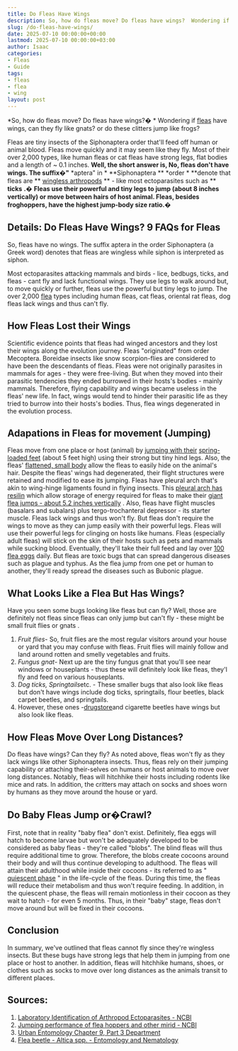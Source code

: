 ```yaml
---
title: Do Fleas Have Wings
description: So, how do fleas move? Do fleas have wings?  Wondering if fleas have wings, can they fly like gnats? or do these clitters jump like frogs? Fleas are tiny...
slug: /do-fleas-have-wings/
date: 2025-07-10 00:00:00+00:00
lastmod: 2025-07-10 00:00:00+03:00
author: Isaac
categories:
- Fleas
- Guide
tags:
- fleas
- flea
- wing
layout: post
---
```

*So, how do fleas move? Do fleas have wings?� *
Wondering if
[fleas](https://www.canr.msu.edu/ipm/uploads/files/Fleas.pdf)
have wings, can they fly like
gnats?
or do these clitters jump like frogs?

Fleas are tiny insects of the Siphonaptera order that'll feed off human or animal blood.
Fleas move quickly and it may seem like they fly. Most of their over 2,000 types, like human fleas or cat fleas have strong legs, flat bodies and a length of ~ 0.1 inches.
**Well, the short answer is, No, fleas don't have wings. The suffix�"**
*aptera" in *
**Siphonaptera **
*order *
**denote that fleas are **
[wingless arthropods](https://en.wikipedia.org/wiki/Aptera)
** - like most ectoparasites such as **
**ticks**
**.�**
**Fleas use their powerful and tiny legs to jump (about 8 inches vertically) or move between hairs of host animal. Fleas, besides froghoppers, have the highest jump-body size ratio.�**
## Details: Do Fleas Have Wings? 9 FAQs for Fleas
So, fleas have no wings. The suffix aptera in the order Siphonaptera (a Greek word) denotes that fleas are wingless while siphon is interpreted as siphon.

Most ectoparasites attacking mammals and birds - lice, bedbugs, ticks, and fleas -
cant fly
and lack functional wings. They use legs to walk around but, to move quickly or further, fleas use the powerful but tiny legs to jump.
The over 2,000 [flea](https://pestpolicy.com/best-flea-carpet-powder/) types including human fleas, cat fleas, oriental rat fleas, dog fleas lack wings and thus can't fly.
## How Fleas Lost their Wings
Scientific evidence points that fleas had winged ancestors and they lost their wings along the evolution journey. Fleas "originated" from order Mecoptera. Boreidae insects like snow scorpion-flies are considered to have been the descendants of fleas.
Fleas were not originally parasites in mammals for ages - they were free-living. But when they moved into their parasitic tendencies they ended burrowed in their hosts's bodies - mainly mammals.
Therefore, flying capability and wings became useless in the fleas' new life. In fact, wings would tend to hinder their parasitic life as they tried to burrow into their hosts's bodies. Thus, flea wings degenerated in the evolution process.
## Adapations in Fleas for movement (Jumping)
Fleas move from one place or host (animal) by
[jumping with their](https://www.wired.com/2011/02/flea-jumping-mechanics/)
[spring-loaded feet](https://www.wired.com/2011/02/flea-jumping-mechanics/)
(about 5 feet high) using their strong but tiny hind legs. Also, the fleas'
[flattened, small body](http://bioweb.uwlax.edu/bio210/s2012/dorshors_jaco/adaptation.htm)
allow the fleas to easily hide on the animal's hair.
Despite the fleas' wings had degenerated, their flight structures were retained and modified to ease its jumping. Fleas have pleural arch that's akin to wing-hinge ligaments found in flying insects.
This
[pleural arch has resilin](https://bmcbiol.biomedcentral.com/articles/10.1186/1741-7007-6-41)
which allow storage of energy required for fleas to make their
[giant flea jumps - about 5.2 inches vertically](https://pestpolicy.com/how-high-can-fleas-jump/)
. Also, fleas have flight muscles (basalars and subalars) plus tergo-trochanteral depressor - its starter muscle.
Fleas lack wings and thus won't fly. But fleas don't require the wings to move as they can jump easily with their powerful legs. Fleas will use their powerful legs for clinging on hosts like humans.
Fleas (especially adult fleas) will stick on the skin of their hosts such as pets and mammals while sucking blood. Eventually, they'll take their full feed and lay over
[100 flea eggs](https://pestpolicy.com/how-to-kill-flea-eggs/)
daily.
But fleas are toxic bugs that can spread dangerous diseases such as plague and typhus. As the flea jump from one pet or human to another, they'll ready spread the diseases such as Bubonic plague.
## What Looks Like a Flea But Has Wings?
Have you seen some bugs looking like fleas but can fly? Well, those are definitely not fleas since fleas can only jump but can't fly - these might be small
fruit flies
or
gnats
.
1. *Fruit flies*- So, fruit flies are the most regular visitors around your house or yard that you may confuse with fleas. Fruit flies will mainly follow and land around rotten and smelly vegetables and fruits.
2. *Fungus gnat*- Next up are the tiny fungus gnat that you'll see near windows or houseplants - thus these will definitely look like fleas, they'l fly and feed on various houseplants.
3. *Dog ticks, Springtails*etc. - These smaller bugs that also look like fleas but don't have wings include dog ticks, springtails, flour beetles, black carpet beetles, and springtails.
4. However, these ones -[drugstore](http://entomology.ifas.ufl.edu/creatures/urban/stored/drugstore_beetle.htm)and cigarette beetles have wings but also look like fleas.
## How Fleas Move Over Long Distances?
Do fleas have wings? Can they fly?
As noted above, fleas won't fly as they lack wings like other Siphonaptera insects. Thus, fleas rely on their jumping capability or attaching their-selves on humans or host animals to move over long distances.
Notably, fleas will hitchhike their hosts including rodents like mice and rats. In addition, the critters may attach on socks and shoes worn by humans as they move around the house or yard.
## Do Baby Fleas Jump or�Crawl?
First, note that in reality "baby flea" don't exist. Definitely, flea eggs will hatch to become larvae but won't be adequately developed to be considered as baby fleas - they're called "blobs".
The blind fleas will thus require additional time to grow. Therefore, the blobs create cocoons around their body and will thus continue developing to adulthood.
The fleas will attain their
adulthood while inside their cocoons - its
referred
to as "
[quiescent phase](http://www.cvbd.org/en/flea-borne-diseases/about-fleas/development-cycle/preemerged-adult/)
" in the life-cycle of the fleas. During this time, the fleas will reduce their
metabolism and thus won't require feeding.
In addition, in the quiescent phase, the fleas will remain motionless in their cocoon as they wait to hatch - for even 5 months. Thus, in their "baby" stage, fleas don't move around but will be fixed in their cocoons.
## Conclusion
In summary, we've outlined that fleas cannot fly since they're wingless insects. But these bugs have strong legs that help them in jumping from one place or host to another.
In addition, fleas will hitchhike humans, shoes, or clothes such as socks to move over long distances as the animals transit to different places.
## Sources:
1. [Laboratory Identification of Arthropod Ectoparasites - NCBI](https://www.ncbi.nlm.nih.gov/pmc/articles/PMC3910909/)
2. [Jumping performance of flea hoppers and other mirid - NCBI](https://www.ncbi.nlm.nih.gov/pubmed/28193637)
3. [Urban Entomology Chapter 9, Part 3  Department](https://entomology.ucr.edu/ebeling_ch9_3)
4. [Flea beetle - Altica spp. - Entomology and Nematology](http://entnemdept.ufl.edu/creatures/ORN/BEETLES/flea_beetle.html)